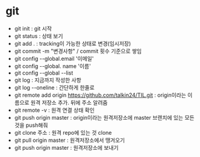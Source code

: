 # git

- git init : git 시작
- git status : 상태 보기
- git add . : tracking이 가능한 상태로 변경(임시저장)
- git commit -m "변경사항"  / commit 횟수 기준으로 쌓임
- git config --global.email '이메일'
- git config --global. name '이름'
- git config --global --list
- git log : 지금까지 작성한 사항
- git log --oneline : 간단하게 한줄로
- git remote add origin https://github.com/talkin24/TIL.git : origin이라는 이름으로 원격 저장소 추가. 뒤에 주소 알려줌
- git remote -v : 원격 연결 상태 확인
- git push origin master : origin이라는 원격저장소에 master 브랜치에 있는 모든 것을 push해줘
- git clone 주소 : 원격 repo에 있는 것 clone
- git pull origin master : 원격저장소에서 땡겨오기
- git push origin master : 원격저장소에 보내기

